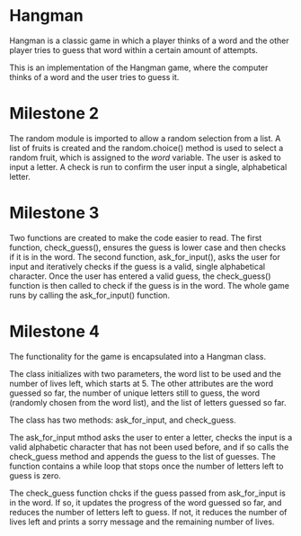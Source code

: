 # Hangman
Hangman is a classic game in which a player thinks of a word and the other player tries to guess that word within a certain amount of attempts.

This is an implementation of the Hangman game, where the computer thinks of a word and the user tries to guess it. 

# Milestone 2

The random module is imported to allow a random selection from a list.
A list of fruits is created and the random.choice() method is used to select a random fruit, which is assigned to the _word_ variable.
The user is asked to input a letter. 
A check is run to confirm the user input a single, alphabetical letter.

# Milestone 3


Two functions are created to make the code easier to read. The first function, check_guess(), ensures the guess is lower case and then checks if it is in the word. The second function, ask_for_input(), asks the user for input and iteratively checks if the guess is a valid, single alphabetical character. Once the user has entered a valid guess, the check_guess() function is then called to check if the guess is in the word. The whole game runs by calling the ask_for_input() function. 

# Milestone 4

The functionality for the game is encapsulated into a Hangman class. 

The class initializes with two parameters, the word list to be used and the number of lives left, which starts at 5. The other attributes are the word guessed so far, the number of unique letters still to guess, the word (randomly chosen from the word list), and the list of letters guessed so far. 

The class has two methods: ask_for_input, and check_guess.

The ask_for_input mthod asks the user to enter a letter, checks the input is a valid alphabetic character that has not been used before, and if so calls the check_guess method and appends the guess to the list of guesses. The function contains a while loop that stops once the number of letters left to guess is zero. 

The check_guess function chcks if the guess passed from ask_for_input is in the word. If so, it updates the progress of the word guessed so far, and reduces the number of letters left to guess. If not, it reduces the number of lives left and prints a sorry message and the remaining number of lives. 